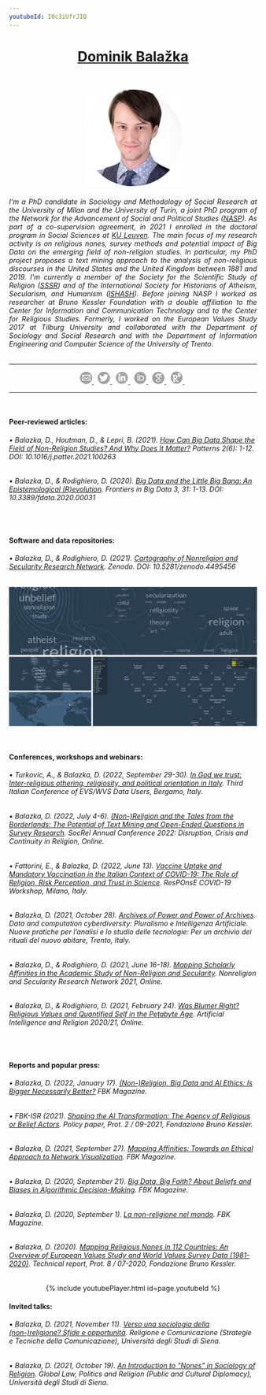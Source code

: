 ```yaml
---
youtubeId: I0c3iUfrJIQ
---
```

<h1 align="center"><a href="https://www.nasp.eu/people/students/students-cohorts/dominik-balaz%CC%8Cka.html">Dominik Balažka</a></h1>
<br>

<center><p float="left">
  <img src="images/Profile_rounded.png" width="200" />
</p>
  
<h6 align="justify">I’m a PhD candidate in Sociology and Methodology of Social Research at the University of Milan and the University of Turin, a joint PhD program of the Network for the Advancement of Social and Political Studies (<a href="https://www.nasp.eu/people/students/students-cohorts/dominik-balaz%CC%8Cka.html">NASP</a>). As part of a co-supervision agreement, in 2021 I enrolled in the doctoral program in Social Sciences at <a href="https://www.kuleuven.be/wieiswie/en/person/00151076">KU Leuven</a>. The main focus of my research activity is on religious nones, survey methods and potential impact of Big Data on the emerging field of non-religion studies. In particular, my PhD project proposes a text mining approach to the analysis of non-religious discourses in the United States and the United Kingdom between 1881 and 2019. I'm currently a member of the Society for the Scientific Study of Religion (<a href="https://sssreligion.org/">SSSR</a>) and of the International Society for Historians of Atheism, Secularism, and Humanism (<a href="https://atheismsecularismhumanism.wordpress.com/">ISHASH</a>). Before joining NASP I worked as researcher at Bruno Kessler Foundation with a double affiliation to the Center for Information and Communication Technology and to the Center for Religious Studies. Formerly, I worked on the European Values Study 2017 at Tilburg University and collaborated with the Department of Sociology and Social Research and with the Department of Information Engineering and Computer Science of the University of Trento.</h6>

<hr>
<center><p float="left">
  <a href="mailto:dominik.balazka@unimi.it"> <img src="images/Email.png" width="25" /> </a> &nbsp;
  <a href="https://twitter.com/DBalazka"> <img src="images/Twitter.png" width="25" /> </a> &nbsp;
  <a href="https://www.linkedin.com/in/dominikbalazka/?locale=en_US"> <img src="images/Linkedin.png" width="25" /> </a> &nbsp;
  <a href="http://orcid.org/0000-0002-1070-8673"> <img src="images/Orcid.png" width="25" /> </a> &nbsp;
  <a href="https://scholar.google.com/citations?user=5exeJbgAAAAJ&hl=en"> <img src="images/googleScholar.png" width="25" /> </a> &nbsp;
  <a href="https://www.researchgate.net/profile/Dominik_Balazka"> <img src="images/ResearchGate.png" width="25" /> </a> &nbsp;
</p>
<hr>
<br>
  
<h4 align="left">Peer-reviewed articles:</h4>
<h6 align="left">• Balazka, D., Houtman, D., & Lepri, B. (2021). <a href="https://doi.org/10.1016/j.patter.2021.100263">How Can Big Data Shape the Field of Non-Religion Studies? And Why Does It Matter?</a> <i>Patterns</i> 2(6): 1-12. DOI: 10.1016/j.patter.2021.100263</h6>
<h6 align="left">• Balazka, D., & Rodighiero, D. (2020). <a href="https://doi.org/10.3389/fdata.2020.00031">Big Data and the Little Big Bang: An Epistemological (R)evolution</a>. <i>Frontiers in Big Data</i> 3, 31: 1-13.  DOI: 10.3389/fdata.2020.00031</h6>
<br>
  
<h4 align="left">Software and data repositories:</h4>
<h6 align="left">• Balazka, D., & Rodighiero, D. (2021). <a href="https://doi.org/10.5281/zenodo.4495456"><i>Cartography of Nonreligion and Secularity Research Network</i></a>. Zenodo. DOI: 10.5281/zenodo.4495456</h6>
<center><p float="left">
   <a href="https://rodighiero.github.io/NSRN/"> <img src="images/NSRN.png" width="1000" /> </a>
</p>
<br>
  
<h4 align="left">Conferences, workshops and webinars:</h4>
<h6 align="left">• Turkovic, A., & Balazka, D. (2022, September 29-30). <a href="https://europeanvaluesstudy.eu/third-italian-conference-of-evs-wvs-data-users/">In God we trust: Inter-religious othering, religiosity, and political orientation in Italy</a>. <i>Third Italian Conference of EVS/WVS Data Users</i>, Bergamo, Italy.</h6>
<h6 align="left">• Balazka, D. (2022, July 4-6). <a href="https://www.britsoc.co.uk/groups/study-groups/sociology-of-religion-study-group/events/">(Non-)Religion and the Tales from the Borderlands: The Potential of Text Mining and Open-Ended Questions in Survey Research</a>. <i>SocRel Annual Conference 2022: Disruption, Crisis and Continuity in Religion</i>, Online.</h6>
<h6 align="left">• Fattorini, E., & Balazka, D. (2022, June 13). <a href="https://www.spstrend.it/save-the-date-response-covid-19-workshop-june-13th-2022/">Vaccine Uptake and Mandatory Vaccination in the Italian Context of COVID-19: The Role of Religion, Risk Perception, and Trust in Science</a>. <i>ResPOnsE COVID-19 Workshop</i>, Milano, Italy.</h6>
<h6 align="left">• Balazka, D. (2021, October 28). <a href="https://drive.google.com/file/d/1C-ZjsNcYzC0EayFTnh2vzaNcE7x7NNGl/view?usp=sharing">Archives of Power and Power of Archives</a>. <i>Data and computation cyberdiversity: Pluralismo e Intelligenza Artificiale. Nuove pratiche per l’analisi e lo studio delle tecnologie: Per un archivio dei rituali del nuovo abitare</i>, Trento, Italy.</h6>
<h6 align="left">• Balazka, D., & Rodighiero, D. (2021, June 16-18). <a href="https://www.researchgate.net/publication/350755969_Mapping_Scholarly_Affinities_in_the_Academic_Study_of_Non-Religion_and_Secularity">Mapping Scholarly Affinities in the Academic Study of Non-Religion and Secularity</a>. <i>Nonreligion and Secularity Research Network 2021</i>, Online.</h6>
<h6 align="left">• Balazka, D., & Rodighiero, D. (2021, February 24). <a href="https://www.researchgate.net/publication/344175954_Was_Blumer_Right_Religious_Values_and_Quantified_Self_in_the_Petabyte_Age">Was Blumer Right? Religious Values and Quantified Self in the Petabyte Age</a>. <i>Artificial Intelligence and Religion 2020/21</i>, Online.</h6>
<br>
  
<h4 align="left">Reports and popular press:</h4>
<h6 align="left">• Balazka, D. (2022, January 17). <a href="https://magazine.fbk.eu/en/news/non-religion-big-data-and-ai-ethics-is-bigger-necessarily-better/">(Non-)Religion, Big Data and AI Ethics: Is Bigger Necessarily Better?</a> <i>FBK Magazine</i>.</h6> 
<h6 align="left">• FBK-ISR (2021). <a href="https://isr.fbk.eu/en/policy-paper-2021-shaping-the-ai-transformationthe-agency-of-religious-and-belief-actors/"><i>Shaping the AI Transformation: The Agency of Religious or Belief Actors</i></a>. Policy paper, Prot. 2 / 09-2021, Fondazione Bruno Kessler.</h6>
<h6 align="left">• Balazka, D. (2021, September 27). <a href="https://magazine.fbk.eu/en/news/mapping-affinities-towards-an-ethical-approach-to-network-visualization/">Mapping Affinities: Towards an Ethical Approach to Network Visualization</a>. <i>FBK Magazine</i>.</h6>
<h6 align="left">• Balazka, D. (2020, September 21). <a href="https://magazine.fbk.eu/en/news/big-data-big-faith-about-beliefs-and-biases-in-algorithmic-decision-making/">Big Data, Big Faith? About Beliefs and Biases in Algorithmic Decision-Making</a>. <i>FBK Magazine</i>.</h6>
<h6 align="left">• Balazka, D. (2020, September 1). <a href="https://magazine.fbk.eu/it/news/la-non-religione-nel-mondo/">La non-religione nel mondo</a>. <i>FBK Magazine</i>.</h6>
<h6 align="left">• Balazka, D. (2020). <a href="https://www.researchgate.net/publication/344176211_Mapping_Religious_Nones_in_112_Countries_An_Overview_of_European_Values_Study_and_World_Values_Survey_Data_1981-2020"><i>Mapping Religious Nones in 112 Countries: An Overview of European Values Study and World Values Survey Data (1981-2020)</i></a>. Technical report, Prot. 8 / 07-2020, Fondazione Bruno Kessler.</h6>

{% include youtubePlayer.html id=page.youtubeId %}
<br>

<h4 align="left">Invited talks:</h4>
<h6 align="left">• Balazka, D. (2021, November 11). <a href="https://drive.google.com/file/d/10r_bGRASFh8VEcJmVLiMFb7quRdeIad9/view?usp=sharing">Verso una sociologia della (non-)religione? Sfide e opportunità</a>. Religione e Comunicazione (Strategie e Tecniche della Comunicazione), Università degli Studi di Siena.</h6>
<h6 align="left">• Balazka, D. (2021, October 19). <a href="https://drive.google.com/file/d/1-jFOowWlEdqZ88VE1AYNHgDmPvGYTySO/view?usp=sharing">An Introduction to "Nones" in Sociology of Religion</a>. Global Law, Politics and Religion (Public and Cultural Diplomacy), Università degli Studi di Siena.</h6>
